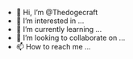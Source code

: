 - 👋 Hi, I’m @Thedogecraft
- 👀 I’m interested in ...
- 🌱 I’m currently learning ...
- 💞️ I’m looking to collaborate on ...
- 📫 How to reach me ...

<!---
Thedogecraft/Thedogecraft is a ✨ special ✨ repository because its `README.md` (this file) appears on your GitHub profile.
You can click the Preview link to take a look at your changes.
--->
